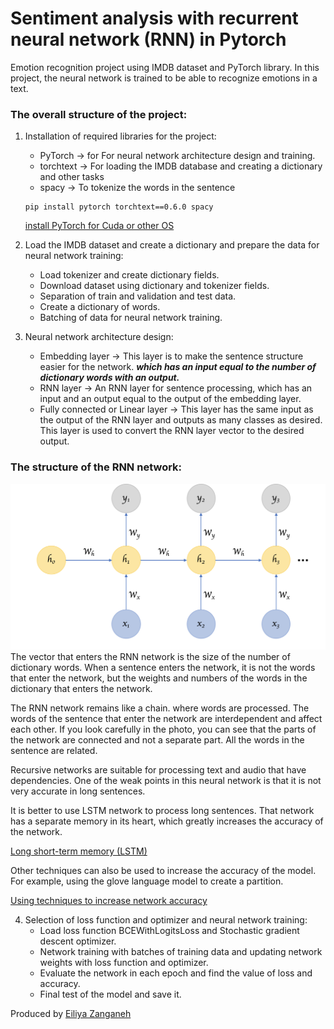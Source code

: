 # Sentiment analysis with recurrent neural network (RNN) in Pytorch

Emotion recognition project using IMDB dataset and PyTorch library. In this project, the neural network is trained to be able to recognize emotions in a text.

### The overall structure of the project:

1. Installation of required libraries for the project:
    * PyTorch -> for For neural network architecture design and training. 
    * torchtext -> For loading the IMDB database and creating a dictionary and other tasks
    * spacy -> To tokenize the words in the sentence

    ```
    pip install pytorch torchtext==0.6.0 spacy
    ```
    [install PyTorch for Cuda or other OS](https://pytorch.org/get-started/locally/)

2. Load the IMDB dataset and create a dictionary and prepare the data for neural network training:
    * Load tokenizer and create dictionary fields.
    * Download dataset using dictionary and tokenizer fields.
    * Separation of train and validation and test data.
    * Create a dictionary of words.
    * Batching of data for neural network training.

3. Neural network architecture design:
    * Embedding layer -> This layer is to make the sentence structure easier for the network. ***which has an input equal to the number of dictionary words with an output.***
    * RNN layer -> An RNN layer for sentence processing, which has an input and an output equal to the output of the embedding layer.
    * Fully connected or Linear layer -> This layer has the same input as the output of the RNN layer and outputs as many classes as desired. This layer is used to convert the RNN layer vector to the desired output.

### The structure of the RNN network:
![RNN](assets/rnn.png)
The vector that enters the RNN network is the size of the number of dictionary words. When a sentence enters the network, it is not the words that enter the network, but the weights and numbers of the words in the dictionary that enters the network.

The RNN network remains like a chain. where words are processed. The words of the sentence that enter the network are interdependent and affect each other. If you look carefully in the photo, you can see that the parts of the network are connected and not a separate part. All the words in the sentence are related.

Recursive networks are suitable for processing text and audio that have dependencies. One of the weak points in this neural network is that it is not very accurate in long sentences.

It is better to use LSTM network to process long sentences. That network has a separate memory in its heart, which greatly increases the accuracy of the network.

[Long short-term memory (LSTM)](https://github.com/Eiliya-Zanganeh/Advanced-Sentiment-Analysis-Long-Short-Term-Memory-LSTM)

Other techniques can also be used to increase the accuracy of the model. For example, using the glove language model to create a partition.

[Using techniques to increase network accuracy](https://github.com/Eiliya-Zanganeh/Advanced-Sentiment-Analysis-Long-Short-Term-Memory-LSTM)

4. Selection of loss function and optimizer and neural network training:
    * Load loss function BCEWithLogitsLoss and Stochastic gradient descent optimizer.
    * Network training with batches of training data and updating network weights with loss function and optimizer.
    * Evaluate the network in each epoch and find the value of loss and accuracy.
    * Final test of the model and save it.

Produced by [Eiliya Zanganeh](https://github.com/Eiliya-Zanganeh)
